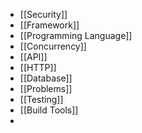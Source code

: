 - [[Security]]
- [[Framework]]
- [[Programming Language]]
- [[Concurrency]]
- [[API]]
- [[HTTP]]
- [[Database]]
- [[Problems]]
- [[Testing]]
- [[Build Tools]]
-